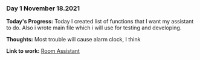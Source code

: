 ### Day 1 November 18.2021

**Today's Progress:** Today I created list of functions that I want my assistant to do. Also i wrote main file which i will use for testing and developing.

**Thoughts:** Most trouble will cause alarm clock, I think

**Link to work:** [Room Assistant](https://github.com/Pablo203/RoomAssistant/)